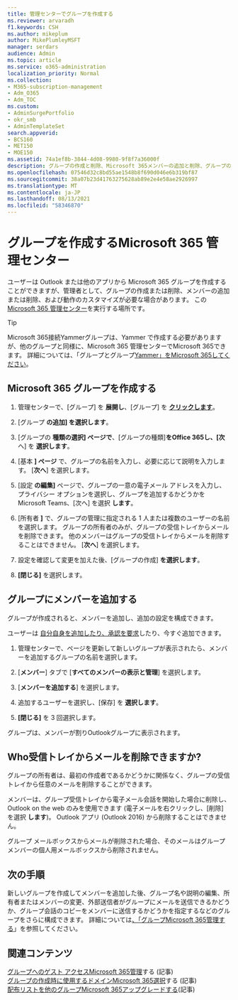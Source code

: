 ```yaml
---
title: 管理センターでグループを作成する
ms.reviewer: arvaradh
f1.keywords: CSH
ms.author: mikeplum
author: MikePlumleyMSFT
manager: serdars
audience: Admin
ms.topic: article
ms.service: o365-administration
localization_priority: Normal
ms.collection:
- M365-subscription-management
- Adm_O365
- Adm_TOC
ms.custom:
- AdminSurgePortfolio
- okr_smb
- AdminTemplateSet
search.appverid:
- BCS160
- MET150
- MOE150
ms.assetid: 74a1ef8b-3844-4d08-9980-9f8f7a36000f
description: グループの作成と削除、Microsoft 365メンバーの追加と削除、グループの動作のカスタマイズについて説明します。
ms.openlocfilehash: 07546d32c8bd55ae1548b8f690d046e6b319bf87
ms.sourcegitcommit: 38a07b23d41763275628ab89e2e4e58ae2926997
ms.translationtype: MT
ms.contentlocale: ja-JP
ms.lasthandoff: 08/13/2021
ms.locfileid: "58346870"
---
```

# <a name="create-a-group-in-the-microsoft-365-admin-center"></a>グループを作成するMicrosoft 365 管理センター
  
ユーザーは Outlook または他のアプリから Microsoft 365 グループを作成することができますが、管理者として、グループの作成または削除、メンバーの追加または削除、および動作のカスタマイズが必要な場合があります。 この<a href="https://go.microsoft.com/fwlink/p/?linkid=2052855" target="_blank">Microsoft 365 管理センター</a>を実行する場所です。 

> [!TIP]
> Microsoft 365接続Yammerグループは、Yammer で作成する必要がありますが、他のグループと同様に、Microsoft 365 管理センターでMicrosoft 365できます。 詳細については、「グループとグループ[Yammer」をMicrosoft 365してください](/yammer/manage-yammer-groups/yammer-and-office-365-groups)。 

## <a name="create-a-microsoft-365-group"></a>Microsoft 365 グループを作成する

1. 管理センターで、[グループ] を **展開し**、[グループ] を <a href="https://go.microsoft.com/fwlink/p/?linkid=2052855" target="_blank">**クリックします**</a>。

2. [グループ **の追加] を選択します**。
  
3. [グループの **種類の選択] ページで**、[グループの種類]**をOffice 365し、[次** へ] を **選択します**。

4. [基本 **] ページ** で、グループの名前を入力し、必要に応じて説明を入力します。 [**次へ**] を選択します。
    
5. [設定 **の編集]** ページで、グループの一意の電子メール アドレスを入力し、プライバシー オプションを選択し、グループを追加するかどうかをMicrosoft Teams、[次へ] を選択 **します**。
    
6. [所有者 **]** で、グループの管理に指定される 1 人または複数のユーザーの名前を選択します。 グループの所有者のみが、グループの受信トレイからメールを削除できます。 他のメンバーはグループの受信トレイからメールを削除することはできません。 [**次へ**] を選択します。
    
7. 設定を確認して変更を加えた後、[グループの作成] **を選択します**。

8. **[閉じる]** を選択します。
    
## <a name="add-members-to-the-group"></a>グループにメンバーを追加する

グループが作成されると、メンバーを追加し、追加の設定を構成できます。

ユーザーは [自分自身を追加したり、承認を要求](https://support.microsoft.com/office/2e59e19c-b872-44c8-ae84-0acc4b79c45d)したり、今すぐ追加できます。

1. 管理センターで、ページを更新して新しいグループが表示されたら、メンバーを追加するグループの名前を選択します。
    
2. [**メンバー**] タブで [**すべてのメンバーの表示と管理**] を選択します。 

3. [**メンバーを追加する**] を選択します。
    
4. 追加するユーザーを選択し、[保存] を **選択します**。
    
5. **[閉じる]** を 3 回選択します。 
    
グループは、メンバーが割りOutlookグループに表示されます。

## <a name="who-can-delete-email-from-the-group-inbox"></a>Who受信トレイからメールを削除できますか?

グループの所有者は、最初の作成者であるかどうかに関係なく、グループの受信トレイから任意のメールを削除することができます。
  
メンバーは、グループ受信トレイから電子メール会話を開始した場合に削除し、Outlook on the web のみを使用できます (電子メールを右クリックし、[削除] を選択 **します**)。 Outlook アプリ (Outlook 2016) から削除することはできません。
  
グループ メールボックスからメールが削除された場合、そのメールはグループ メンバーの個人用メールボックスから削除されません。

## <a name="next-steps"></a>次の手順

新しいグループを作成してメンバーを追加した後、グループ名や説明の編集、所有者またはメンバーの変更、外部送信者がグループにメールを送信できるかどうか、グループ会話のコピーをメンバーに送信するかどうかを指定するなどのグループをさらに構成できます。 詳細については[、「グループMicrosoft 365管理する](manage-groups.md)」を参照してください。

## <a name="related-content"></a>関連コンテンツ

[グループへのゲスト アクセスMicrosoft 365管理](https://support.microsoft.com/office/bfc7a840-868f-4fd6-a390-f347bf51aff6)する (記事)\
[グループの作成時に使用するドメインMicrosoft 365選択](../../solutions/choose-domain-to-create-groups.md)する (記事)\
[配布リストを他のグループMicrosoft 365アップグレードする](../manage/upgrade-distribution-lists.md)(記事)